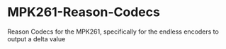 # MPK261-Reason-Codecs
Reason Codecs for the MPK261, specifically for the endless encoders to output a delta value
